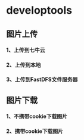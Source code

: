 # developtools
## 图片上传
#### 1、上传到七牛云
#### 2、上传到本地
#### 3、上传到FastDFS文件服务器
## 图片下载
#### 1、不携带cookie下载图片
#### 2、携带cookie下载图片
